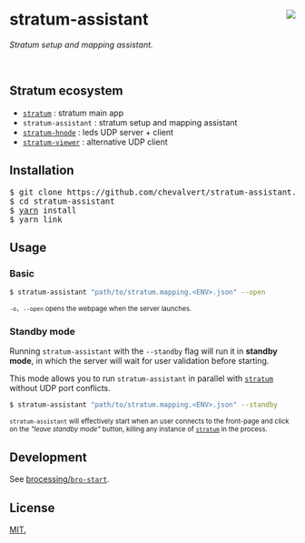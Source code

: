 # stratum-assistant [<img src="https://github.com/chevalvert.png?size=100" align="right">](http://chevalvert.fr/)

*Stratum setup and mapping assistant.*

<br>

## Stratum ecosystem
- [`stratum`](https://github.com/chevalvert/stratum/) : stratum main app
- `stratum-assistant` : stratum setup and mapping assistant
- [`stratum-hnode`](https://github.com/Hemisphere-Project/STRATUM) : leds UDP server + client
- [`stratum-viewer`](https://github.com/chevalvert/stratum-viewer) : alternative UDP client

## Installation

<pre>
$ git clone https://github.com/chevalvert/stratum-assistant.git stratum-assistant
$ cd stratum-assistant
$ <a href="https://yarnpkg.com/en/docs/install">yarn</a> install
$ yarn link
</pre>

## Usage
### Basic
```sh
$ stratum-assistant "path/to/stratum.mapping.<ENV>.json" --open
```
<sup>`-o, --open` opens the webpage when the server launches.</sup>

### Standby mode
Running `stratum-assistant` with the `--standby` flag will run it in **standby mode**, in which the server will wait for user validation before starting.

This mode allows you to run `stratum-assistant` in parallel with [`stratum`](https://github.com/chevalvert/stratum/) without UDP port conflicts.
```sh
$ stratum-assistant "path/to/stratum.mapping.<ENV>.json" --standby
```
<sup>`stratum-assistant` will effectively start when an user connects to the front-page and click on the _"leave standby mode"_ button, killing any instance of [`stratum`](https://github.com/chevalvert/stratum/) in the process.</sup>

## Development
See [brocessing/`bro-start`](https://github.com/brocessing/bro-start).

## License
[MIT.](https://tldrlegal.com/license/mit-license)
